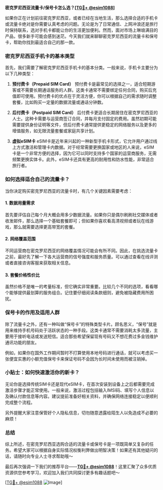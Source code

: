 **密克罗尼西亚流量卡/保号卡怎么选？[[TG💪+ @esim1088](https://t.me/s/esim1088)]**

如果你正在计划前往密克罗尼西亚，或者已经在当地生活，那么选择合适的手机卡或流量卡绝对是你需要认真考虑的问题。无论是为了日常通信、上网冲浪还是旅行时保持联系，选对手机卡都能让你的生活更加便利。然而，面对市场上琳琅满目的产品，很多新手可能会感到迷茫。今天我们就来聊聊密克罗尼西亚的流量卡和保号卡，帮助你找到最适合自己的那一款。

### 密克罗尼西亚手机卡的基本类型

首先，我们需要了解密克罗尼西亚手机卡的基本分类。一般来说，手机卡主要分为以下几种类型：

1. **预付费卡（Prepaid SIM Card）**
   预付费卡是最常见的选择之一，适合短期游客或不需要长期通话服务的人群。这类卡通常不需要绑定任何合同，购买后充值即可使用。预付费卡的优点在于灵活方便，你可以根据自己的需求随时调整套餐，比如购买一定量的数据流量或通话分钟数。

2. **后付费卡（Postpaid SIM Card）**
   后付费卡更适合长期居住在密克罗尼西亚的人士。这种卡需要与运营商签订合同，并每月支付固定的费用。虽然初期可能需要提供身份证明等文件，但后付费卡通常提供更稳定的网络服务以及更多的增值服务，如无限流量套餐或家庭共享计划。

3. **虚拟eSIM卡**
   eSIM卡是近年来兴起的一种新型手机卡形式，它允许用户通过线上方式激活和管理卡内数据。对于经常需要更换国家或地区的人来说，eSIM卡是一个非常方便的选择，因为它可以同时支持多个国家的运营商服务，无需频繁更换实体卡。此外，eSIM卡还具有更高的耐用性和防水性能，非常适合旅行者。

### 如何选择适合自己的流量卡？

当你决定购买密克罗尼西亚的流量卡时，有几个关键因素需要考虑：

#### 1. 数据用量需求
首先要评估自己每个月大概会用多少数据流量。如果你只是偶尔刷刷社交媒体或者收发邮件，那么选择一个基础套餐即可；但如果你喜欢看高清视频或者玩在线游戏，那么就需要选择更高带宽的套餐。

#### 2. 网络覆盖范围
不同运营商在密克罗尼西亚的网络覆盖情况可能会有所不同。因此，在挑选流量卡之前，最好先了解一下各大运营商的信号强度和服务质量。可以通过查看在线评测或者直接咨询客服来获取相关信息。

#### 3. 套餐价格性价比
虽然价格不是唯一的考量标准，但它确实非常重要。比较几个不同的选项，看看哪个能够提供最划算的服务组合。记住要仔细阅读条款细则，避免被隐藏费用所困扰。

### 保号卡的作用及适用人群

除了流量卡之外，还有一种叫做“保号卡”的特殊类型卡片。顾名思义，“保号”就是用来维持手机号码处于活跃状态的一种手段。这类卡通常不需要消耗太多流量，主要用于接听电话或发送短信。适合那些希望保留现有号码又不想花费过多金钱维护通讯功能的朋友。

例如，如果你在国外工作期间暂时不打算使用本地号码进行通话，就可以考虑买一张便宜实惠的小额充值保号卡来保证号码不会因为长时间未使用而被注销掉。

### 小贴士：如何快速激活你的新卡？

无论你是选择传统SIM卡还是现代eSIM卡，在首次安装到设备上之后都需要完成激活步骤才能正常使用。一般来说，激活过程包括输入IMSI码、填写个人信息以及确认付款信息等内容。建议提前准备好相关资料，并确保网络连接稳定以便顺利完成整个流程。

另外提醒大家注意保管好个人隐私信息，切勿随意透露给陌生人以免造成不必要的麻烦！

### 总结

综上所述，在密克罗尼西亚选购合适的流量卡或保号卡是一项既简单又复杂的任务。希望大家可以根据自身实际情况权衡利弊做出明智决策！如果还有其他疑问的话，请随时向专业人士寻求帮助哦～

最后再次强调一下我们的推荐平台——**[TG💪+ @esim1088](https://t.me/s/esim1088)**！这里汇聚了众多优质资源供您参考学习，欢迎加入我们共同探讨更多有趣话题吧～ 

[[TG💪+ @esim1088](https://t.me/s/esim1088) ![Image](https://i.postimg.cc/4NQfJmqS/Snipaste-2025-05-13-00-14-12.png)]